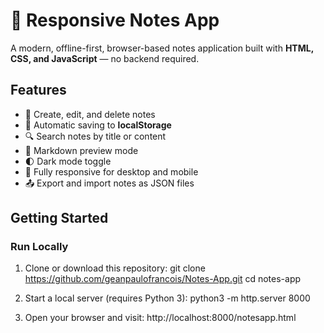 # 📒 Responsive Notes App

A modern, offline-first, browser-based notes application built with **HTML, CSS, and JavaScript** — no backend required.

## Features

- 📝 Create, edit, and delete notes  
- 💾 Automatic saving to **localStorage**  
- 🔍 Search notes by title or content  
- 📄 Markdown preview mode  
- 🌓 Dark mode toggle  
- 📱 Fully responsive for desktop and mobile  
- 📤 Export and import notes as JSON files  

## Getting Started

### Run Locally

1. Clone or download this repository:
   git clone https://github.com/geanpaulofrancois/Notes-App.git
   cd notes-app

2.	Start a local server (requires Python 3):
   python3 -m http.server 8000

3. Open your browser and visit:
   http://localhost:8000/notesapp.html
